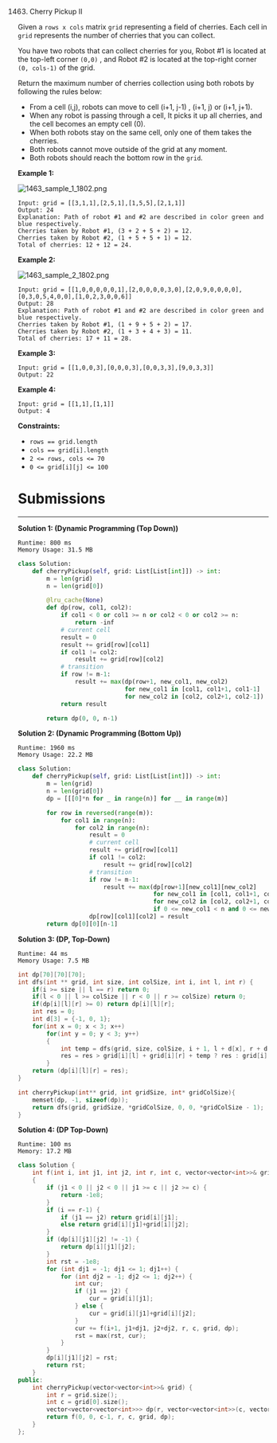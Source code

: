 1463. Cherry Pickup II

Given a `rows x cols` matrix `grid` representing a field of cherries. Each cell in `grid` represents the number of cherries that you can collect.

You have two robots that can collect cherries for you, Robot #1 is located at the top-left corner `(0,0)` , and Robot #2 is located at the top-right corner `(0, cols-1)` of the grid.

Return the maximum number of cherries collection using both robots  by following the rules below:

* From a cell (i,j), robots can move to cell (i+1, j-1) , (i+1, j) or (i+1, j+1).
* When any robot is passing through a cell, It picks it up all cherries, and the cell becomes an empty cell (0).
* When both robots stay on the same cell, only one of them takes the cherries.
* Both robots cannot move outside of the grid at any moment.
* Both robots should reach the bottom row in the `grid`.
 

**Example 1:**

![1463_sample_1_1802.png](img/1463_sample_1_1802.png)
```
Input: grid = [[3,1,1],[2,5,1],[1,5,5],[2,1,1]]
Output: 24
Explanation: Path of robot #1 and #2 are described in color green and blue respectively.
Cherries taken by Robot #1, (3 + 2 + 5 + 2) = 12.
Cherries taken by Robot #2, (1 + 5 + 5 + 1) = 12.
Total of cherries: 12 + 12 = 24.
```

**Example 2:**

![1463_sample_2_1802.png](img/1463_sample_2_1802.png)
```
Input: grid = [[1,0,0,0,0,0,1],[2,0,0,0,0,3,0],[2,0,9,0,0,0,0],[0,3,0,5,4,0,0],[1,0,2,3,0,0,6]]
Output: 28
Explanation: Path of robot #1 and #2 are described in color green and blue respectively.
Cherries taken by Robot #1, (1 + 9 + 5 + 2) = 17.
Cherries taken by Robot #2, (1 + 3 + 4 + 3) = 11.
Total of cherries: 17 + 11 = 28.
```

**Example 3:**
```
Input: grid = [[1,0,0,3],[0,0,0,3],[0,0,3,3],[9,0,3,3]]
Output: 22
```

**Example 4:**
```
Input: grid = [[1,1],[1,1]]
Output: 4
```

**Constraints:**

* `rows == grid.length`
* `cols == grid[i].length`
* `2 <= rows, cols <= 70`
* `0 <= grid[i][j] <= 100`

# Submissions
---
**Solution 1: (Dynamic Programming (Top Down))**
```
Runtime: 800 ms
Memory Usage: 31.5 MB
```
```python
class Solution:
    def cherryPickup(self, grid: List[List[int]]) -> int:
        m = len(grid)
        n = len(grid[0])

        @lru_cache(None)
        def dp(row, col1, col2):
            if col1 < 0 or col1 >= n or col2 < 0 or col2 >= n:
                return -inf
            # current cell
            result = 0
            result += grid[row][col1]
            if col1 != col2:
                result += grid[row][col2]
            # transition
            if row != m-1:
                result += max(dp(row+1, new_col1, new_col2)
                              for new_col1 in [col1, col1+1, col1-1]
                              for new_col2 in [col2, col2+1, col2-1])
            return result

        return dp(0, 0, n-1)
```

**Solution 2: (Dynamic Programming (Bottom Up))**
```
Runtime: 1960 ms
Memory Usage: 22.2 MB
```
```python
class Solution:
    def cherryPickup(self, grid: List[List[int]]) -> int:
        m = len(grid)
        n = len(grid[0])
        dp = [[[0]*n for _ in range(n)] for __ in range(m)]

        for row in reversed(range(m)):
            for col1 in range(n):
                for col2 in range(n):
                    result = 0
                    # current cell
                    result += grid[row][col1]
                    if col1 != col2:
                        result += grid[row][col2]
                    # transition
                    if row != m-1:
                        result += max(dp[row+1][new_col1][new_col2]
                                      for new_col1 in [col1, col1+1, col1-1]
                                      for new_col2 in [col2, col2+1, col2-1]
                                      if 0 <= new_col1 < n and 0 <= new_col2 < n)
                    dp[row][col1][col2] = result
        return dp[0][0][n-1]
```

**Solution 3: (DP, Top-Down)**
```
Runtime: 44 ms
Memory Usage: 7.5 MB
```
```c
int dp[70][70][70];
int dfs(int ** grid, int size, int colSize, int i, int l, int r) {
    if(i >= size || l == r) return 0;
    if(l < 0 || l >= colSize || r < 0 || r >= colSize) return 0;
    if(dp[i][l][r] >= 0) return dp[i][l][r];
    int res = 0;
    int d[3] = {-1, 0, 1};
    for(int x = 0; x < 3; x++) 
        for(int y = 0; y < 3; y++) 
        {
            int temp = dfs(grid, size, colSize, i + 1, l + d[x], r + d[y]);
            res = res > grid[i][l] + grid[i][r] + temp ? res : grid[i][l] + grid[i][r] + temp;
        }
    return (dp[i][l][r] = res);
}

int cherryPickup(int** grid, int gridSize, int* gridColSize){
    memset(dp, -1, sizeof(dp));
    return dfs(grid, gridSize, *gridColSize, 0, 0, *gridColSize - 1);
}
```

**Solution 4: (DP Top-Down)**
```
Runtime: 100 ms
Memory: 17.2 MB
```
```c++
class Solution {
    int f(int i, int j1, int j2, int r, int c, vector<vector<int>>& grid, vector<vector<vector<int>>>& dp)
    {
        if (j1 < 0 || j2 < 0 || j1 >= c || j2 >= c) {
            return -1e8;
        }
        if (i == r-1) {
            if (j1 == j2) return grid[i][j1];
            else return grid[i][j1]+grid[i][j2];
        }
        if (dp[i][j1][j2] != -1) {
            return dp[i][j1][j2];
        }
        int rst = -1e8;
        for (int dj1 = -1; dj1 <= 1; dj1++) {
            for (int dj2 = -1; dj2 <= 1; dj2++) {
                int cur;
                if (j1 == j2) {
                    cur = grid[i][j1];
                } else {
                    cur = grid[i][j1]+grid[i][j2];
                }
                cur += f(i+1, j1+dj1, j2+dj2, r, c, grid, dp);
                rst = max(rst, cur);
            }
        }
        dp[i][j1][j2] = rst;
        return rst;
    }
public:
    int cherryPickup(vector<vector<int>>& grid) {
        int r = grid.size();
        int c = grid[0].size();
        vector<vector<vector<int>>> dp(r, vector<vector<int>>(c, vector<int>(c, -1)));
        return f(0, 0, c-1, r, c, grid, dp);
    }
};
```

